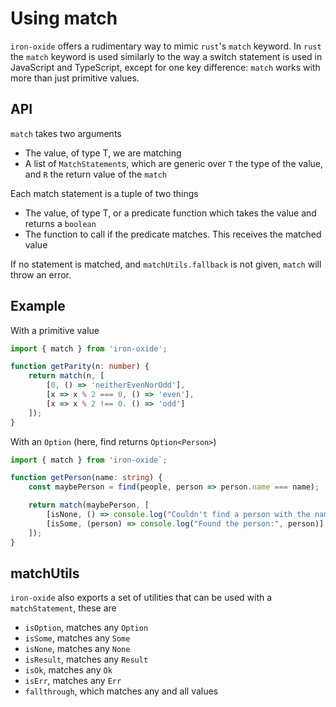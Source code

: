 # Using match

`iron-oxide` offers a rudimentary way to mimic `rust`'s `match` keyword. In `rust` the `match` keyword is used similarly to the way a switch statement is used in JavaScript and TypeScript, except for one key difference: `match` works with more than just primitive values.

## API

`match` takes two arguments

- The value, of type T, we are matching
- A list of `MatchStatement`s, which are generic over `T` the type of the value, and `R` the return value of the `match`

Each match statement is a tuple of two things

- The value, of type T, or a predicate function which takes the value and returns a `boolean`
- The function to call if the predicate matches. This receives the matched value

If no statement is matched, and `matchUtils.fallback` is not given, `match` will throw an error.

## Example

With a primitive value

```typescript
import { match } from 'iron-oxide';

function getParity(n: number) {
    return match(n, [
        [0, () => 'neitherEvenNorOdd'],
        [x => x % 2 === 0, () => 'even'],
        [x => x % 2 !== 0. () => 'odd']
    ]);
}
```

With an `Option` (here, find returns `Option<Person>`)

```typescript
import { match } from 'iron-oxide`;

function getPerson(name: string) {
    const maybePerson = find(people, person => person.name === name);

    return match(maybePerson, [
        [isNone, () => console.log("Couldn't find a person with the name:", name)],
        [isSome, (person) => console.log("Found the person:", person)]
    ]);
}
```

## matchUtils

`iron-oxide` also exports a set of utilities that can be used with a `matchStatement`, these are

- `isOption`, matches any `Option`
- `isSome`, matches any `Some`
- `isNone`, matches any `None`
- `isResult`, matches any `Result`
- `isOk`, matches any `Ok`
- `isErr`, matches any `Err`
- `fallthrough`, which matches any and all values

